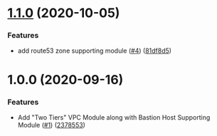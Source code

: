 # [1.1.0](https://github.com/crowdanalyzer/terraform-aws-vpc/compare/v1.0.0...v1.1.0) (2020-10-05)


### Features

* add route53 zone supporting module ([#4](https://github.com/crowdanalyzer/terraform-aws-vpc/issues/4)) ([81df8d5](https://github.com/crowdanalyzer/terraform-aws-vpc/commit/81df8d5a8dae528d48ca3703986e174c251c8f23))

# 1.0.0 (2020-09-16)


### Features

* Add "Two Tiers" VPC Module along with Bastion Host Supporting Module ([#1](https://github.com/crowdanalyzer/terraform-aws-vpc/issues/1)) ([2378553](https://github.com/crowdanalyzer/terraform-aws-vpc/commit/23785534dc84b8119ce6c6df1a654f94ef3ab3bf))
